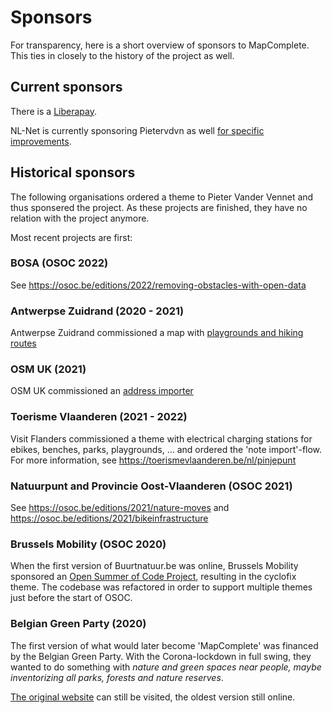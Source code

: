 # Sponsors

For transparency, here is a short overview of sponsors to MapComplete. 
This ties in closely to the history of the project as well.

## Current sponsors

There is a [Liberapay](https://liberapay.com/pietervdvn).

NL-Net is currently sponsoring Pietervdvn as well [for specific improvements](https://github.com/pietervdvn/MapComplete/issues?q=is%3Aissue+is%3Aopen+label%3ANLNet). 

## Historical sponsors

The following organisations ordered a theme to Pieter Vander Vennet and thus sponsered the project.
As these projects are finished, they have no relation with the project anymore.

Most recent projects are first:

### BOSA (OSOC 2022)

See https://osoc.be/editions/2022/removing-obstacles-with-open-data


### Antwerpse Zuidrand (2020 - 2021)

Antwerpse Zuidrand commissioned a map with [playgrounds and hiking routes](https://mapcomplete.osm.be/speelplekken)

### OSM UK (2021)

OSM UK commissioned an [address importer](https://mapcomplete.osm.be/uk_addresses)

### Toerisme Vlaanderen (2021 - 2022)

Visit Flanders commissioned a theme with electrical charging stations for ebikes, benches, parks, playgrounds, ... and ordered the 'note import'-flow.
For more information, see https://toerismevlaanderen.be/nl/pinjepunt


### Natuurpunt and Provincie Oost-Vlaanderen (OSOC 2021)

See https://osoc.be/editions/2021/nature-moves and https://osoc.be/editions/2021/bikeinfrastructure


### Brussels Mobility (OSOC 2020)

When the first version of Buurtnatuur.be was online, Brussels Mobility sponsored an [Open Summer of Code Project](https://osoc.be/editions/2020/cyclofix), resulting in the cyclofix theme.
The codebase was refactored in order to support multiple themes just before the start of OSOC.


### Belgian Green Party (2020)

The first version of what would later become 'MapComplete' was financed by the Belgian Green Party.
With the Corona-lockdown in full swing, they wanted to do something with _nature and green spaces near people, maybe inventorizing all parks, forests and nature reserves_.

[The original website](https://buurtnatuur.be/) can still be visited, the oldest version still online.
